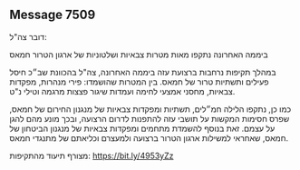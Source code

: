 ## Message 7509

דובר צה"ל:

ביממה האחרונה נתקפו מאות מטרות צבאיות ושלטוניות של ארגון הטרור חמאס
 
במהלך תקיפות נרחבות ברצועת עזה ביממה האחרונה, צה"ל בהכוונת שב״כ חיסל פעילים ותשתיות טרור של חמאס. בין המטרות שהושמדו: פירי מנהרות, מפקדות צבאיות, מחסני אמצעי לחימה ועמדות שיגור פצצות מרגמה וטילי נ"ט.

כמו כן, נתקפו הלילה חמ״לים, תשתיות ומפקדות צבאיות של מנגנון החירום של חמאס, שפרס חסימות המקשות על תושבי עזה להתפנות לדרום הרצועה, ובכך מונע מהם להגן על עצמם. זאת בנוסף להשמדת מתחמים ומפקדות צבאיות של מנגנון הביטחון של חמאס, שאחראי למשילות ארגון הטרור ברצועה ולמעצרם וכליאתם של מתנגדי חמאס.

מצורף תיעוד מהתקיפות: https://bit.ly/4953yZz

